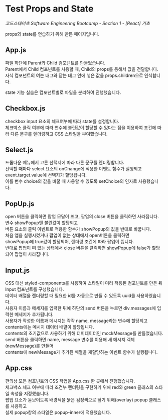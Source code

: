 # Test Props and State
*코드스테이츠 Software Engineering Bootcamp - Section 1 - [React] 기초*

props와 state를 연습하기 위해 만든 페이지입니다.



## App.js
파일 하단에 Parent와 Child 컴포넌트를 만들었습니다.  
Parent에서 Child 컴포넌트를 사용할 때, Child의 props를 통해서 값을 전달합니다.  
자식 컴포넌트의 여는 태그와 닫는 태그 안에 넣은 값을 props.children으로 인식합니다.  


state 기능 실습은 컴포넌트별로 파일을 분리하여 진행했습니다.  


## Checkbox.js
checkbox input 요소의 체크여부에 따라 state를 설정합니다.  
체크박스 클릭 여부에 따라 변수에 불린값이 할당할 수 있다는 점을 이용하여 조건에 따라 다른 문구를 렌더링하고 CSS 스타일을 부여했습니다.  


## Select.js
드롭다운 메뉴에서 고른 선택지에 따라 다른 문구를 렌더링합니다.  
선택할 때마다 select 요소의 onChange에 적용한 이벤트 함수가 실행되고  
event.target.value에 선택지가 할당됩니다.  
이를 변수 choice의 값을 바꿀 때 사용할 수 있도록 setChoice의 인자로 사용했습니다.  


## PopUp.js
open 버튼을 클릭하면 팝업 모달이 뜨고, 팝업의 close 버튼을 클릭하면 사라집니다.  
변수 showPopup엔 불린값이 할당되고  
버튼 요소의 클릭 이벤트로 적용한 함수가 showPopup의 값을 반대로 바꿉니다.  
처음 앱을 실행시켰거나 팝업이 없는 상태에서 open버튼을 클릭하면  
showPopup에 true값이 할당되어, 렌더링 조건에 따라 팝업이 뜹니다.  
반대로 팝업이 떠 있는 상태에서 close 버튼을 클릭하면 showPopup에 false가 할당되어 팝업이 사라집니다.  


## Input.js
CSS 대신 styled-components를 사용하여 스타일이 미리 적용된 컴포넌트를 만든 뒤 Input 컴포넌트를 구성했습니다.  
데이터 배열을 렌더링할 때 필요한 id를 자동으로 만들 수 있도록 uuid를 사용하였습니다.  
사용자 이름과 메세지를 입력한 뒤에 하단의 send 버튼을 누르면 div.messages에 입력한 메세지가 추가됩니다.  
사용자가 작성한 이름과 메시지는 각각 name, message라는 변수에 할당되고  
contents에는 메시지 데이터 배열이 할당됩니다.  
contents의 초기값으로 사용하기 위해 더미데이터인 mockMessage를 만들었습니다.  
send 버튼을 클릭하면 name, message 변수를 이용해 새 메시지 객체(newMessage)를 만들어  
contents에 newMessage가 추가된 배열을 재할당하는 이벤트 함수가 실행됩니다.


## App.css
편의상 모든 컴포넌트의 CSS 작업을 App.css 한 곳에서 진행했습니다.  
체크박스 체크 여부에 따라 조건부 렌더링을 구현하기 위해 red와 green 클래스의 스타일 속성을 지정했습니다.  
팝업 요소가 돋보이도록 배경색을 묽은 검정색으로 덮기 위해(overlay) popup 클래스를 사용하고  
실제 popup창의 스타일은 popup-inner에 적용했습니다.  
